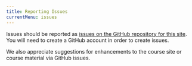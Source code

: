 ```yaml
---
title: Reporting Issues
currentMenu: issues
---
```


Issues should be reported as [issues on the GitHub repository for this site](https://github.com/LaunchCodeEducation/coding-prep/issues). You will need to create a GitHub account in order to create issues.

We also appreciate suggestions for enhancements to the course site or course material via GitHub issues.
